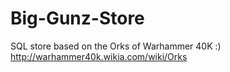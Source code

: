 # Big-Gunz-Store
SQL store based on the Orks of Warhammer 40K :)
http://warhammer40k.wikia.com/wiki/Orks
